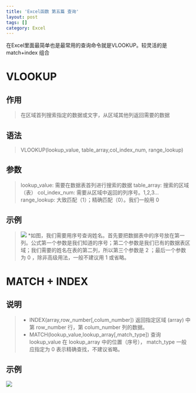 ```yaml
---
title: 'Excel函数 第五篇 查询'
layout: post
tags: []
category: Excel
---
```

在Excel里面最简单也是最常用的查询命令就是VLOOKUP。较灵活的是 match+index 组合

# VLOOKUP

## 作用
> 在区域首列搜索指定的数据或文字，从区域其他列返回需要的数据

## 语法
> VLOOKUP(lookup_value, table_array,col_index_num, range_lookup)

## 参数
> lookup_value: 需要在数据表首列进行搜索的数据
> table_array: 搜索的区域（表）
> col_index_num: 需要从区域中返回的列序号。1,2,3...
> range_lookup: 大致匹配（1）；精确匹配（0）。我们一般用 0

## 示例

> ![](http://ww1.sinaimg.cn/large/006yaRPsgy1ft4t6gu03vj30m504hmxe.jpg)
> *如图，我们需要用序号查询姓名。首先要把数据表中的序号放在第一列。公式第一个参数是我们知道的序号；第二个参数是我们已有的数据表区域；我们需要的姓名在表的第二列，所以第三个参数是 2 ；最后一个参数为 0 ，除非高级用法，一般不建议用 1 或省略。

# MATCH + INDEX

## 说明
> - INDEX(array,row_number[,colum_number])
> 返回指定区域 (array) 中第 row_number 行，第 colum_number 列的数据。
> - MATCH(lookup_value,lookup_array[,match_type])
> 查询 lookup_value 在 lookup_array 中的位置（序号）， match_type 一般应指定为 0 表示精确查找，不建议省略。

## 示例

![](http://ww1.sinaimg.cn/large/006yaRPsgy1ft4trgbsclj30yi04m74l.jpg)

